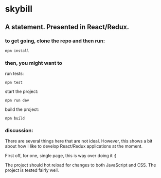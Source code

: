 # skybill

## A statement. Presented in React/Redux.

### to get going, clone the repo and then run:

`npm install`

### then, you might want to
run tests:

`npm test`

start the project:

`npm run dev`

build the project:

`npm build`

### discussion:

There are several things here that are not ideal. However, this shows a bit about how I like to develop React/Redux applications at the moment.

First off, for one, single page, this is way over doing it :)

The project should hot reload for changes to both JavaScript and CSS.
The project is tested fairly well.

